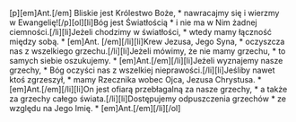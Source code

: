 [p][em]Ant.[/em] Bliskie jest Królestwo Boże, * nawracajmy się i wierzmy w Ewangelię![/p][ol][li]Bóg jest Światłością * i nie ma w Nim żadnej ciemności.[/li][li]Jeżeli chodzimy w światłości, * wtedy mamy łączność między sobą. * [em]Ant. [/em][/li][li]Krew Jezusa, Jego Syna, * oczyszcza nas z wszelkiego grzechu.[/li][li]Jeżeli mówimy, że nie mamy grzechu, * to samych siebie oszukujemy. * [em]Ant.[/em][/li][li]Jeżeli wyznajemy nasze grzechy, * Bóg oczyści nas z wszelkiej nieprawości.[/li][li]Jeśliby nawet ktoś zgrzeszył, * mamy Rzecznika wobec Ojca, Jezusa Chrystusa. * [em]Ant.[/em][/li][li]On jest ofiarą przebłagalną za nasze grzechy, * a także za grzechy całego świata.[/li][li]Dostępujemy odpuszczenia grzechów * ze względu na Jego Imię. * [em]Ant.[/em][/li][/ol]